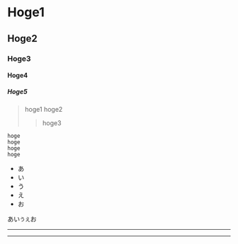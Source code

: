 # **Hoge1**
## **Hoge2**
### Hoge3
#### Hoge4
##### Hoge5

>hoge1
>hoge2
>>hoge3

	hoge
	hoge
	hoge
	hoge
	
- あ
- い
- う
- え
- お


あい`うえ`お

***
---